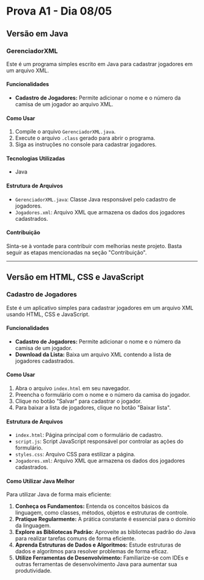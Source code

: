 # Prova A1 - Dia 08/05

## Versão em Java

### GerenciadorXML

Este é um programa simples escrito em Java para cadastrar jogadores em um arquivo XML.

#### Funcionalidades

- **Cadastro de Jogadores:** Permite adicionar o nome e o número da camisa de um jogador ao arquivo XML.

#### Como Usar

1. Compile o arquivo `GerenciadorXML.java`.
2. Execute o arquivo `.class` gerado para abrir o programa.
3. Siga as instruções no console para cadastrar jogadores.

#### Tecnologias Utilizadas

- Java

#### Estrutura de Arquivos

- `GerenciadorXML.java`: Classe Java responsável pelo cadastro de jogadores.
- `Jogadores.xml`: Arquivo XML que armazena os dados dos jogadores cadastrados.

#### Contribuição

Sinta-se à vontade para contribuir com melhorias neste projeto. Basta seguir as etapas mencionadas na seção "Contribuição".

---

## Versão em HTML, CSS e JavaScript

### Cadastro de Jogadores

Este é um aplicativo simples para cadastrar jogadores em um arquivo XML usando HTML, CSS e JavaScript.

#### Funcionalidades

- **Cadastro de Jogadores:** Permite adicionar o nome e o número da camisa de um jogador.
- **Download da Lista:** Baixa um arquivo XML contendo a lista de jogadores cadastrados.

#### Como Usar

1. Abra o arquivo `index.html` em seu navegador.
2. Preencha o formulário com o nome e o número da camisa do jogador.
3. Clique no botão "Salvar" para cadastrar o jogador.
4. Para baixar a lista de jogadores, clique no botão "Baixar lista".

#### Estrutura de Arquivos

- `index.html`: Página principal com o formulário de cadastro.
- `script.js`: Script JavaScript responsável por controlar as ações do formulário.
- `styles.css`: Arquivo CSS para estilizar a página.
- `Jogadores.xml`: Arquivo XML que armazena os dados dos jogadores cadastrados.

#### Como Utilizar Java Melhor

Para utilizar Java de forma mais eficiente:

1. **Conheça os Fundamentos:** Entenda os conceitos básicos da linguagem, como classes, métodos, objetos e estruturas de controle.
2. **Pratique Regularmente:** A prática constante é essencial para o domínio da linguagem.
3. **Explore as Bibliotecas Padrão:** Aproveite as bibliotecas padrão do Java para realizar tarefas comuns de forma eficiente.
4. **Aprenda Estruturas de Dados e Algoritmos:** Estude estruturas de dados e algoritmos para resolver problemas de forma eficaz.
5. **Utilize Ferramentas de Desenvolvimento:** Familiarize-se com IDEs e outras ferramentas de desenvolvimento Java para aumentar sua produtividade.

